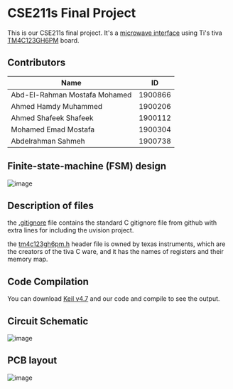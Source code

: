 # CSE211s Final Project

This is our CSE211s final project. It's a [microwave interface](https://github.com/bobo122b/CSE211s-Final-Project/blob/master/Project%20description.pdf) using Ti's tiva [TM4C123GH6PM](https://www.ti.com/product/TM4C123GH6PM) board.

## Contributors 
|**Name**| **ID** | 
|--|--|
| Abd-El-Rahman Mostafa Mohamed | 1900866 |
| Ahmed Hamdy Muhammed | 1900206 |
| Ahmed Shafeek Shafeek | 1900112 |
| Mohamed Emad Mostafa | 1900304 |
| Abdelrahman Sahmeh | 1900738 |

## Finite-state-machine (FSM) design
![image](https://user-images.githubusercontent.com/71796506/167958946-7d2d4836-5c49-4007-b502-a2877e8483de.png)


## Description of files

the [.gitignore](https://github.com/bobo122b/CSE211s-Final-Project/blob/main/.gitignore) file contains the standard C gitignore file from github with extra lines for including the uvision project.

the [tm4c123gh6pm.h](https://github.com/bobo122b/CSE211s-Final-Project/blob/main/tm4c123gh6pm.h) header file is owned by texas instruments, which are the creators of the tiva C ware, and it has the names of registers and their memory map.

## Code Compilation

You can download [Keil v4.7](https://www.keil.com/demo/eval/armv4.htm) and our code and compile to see the output.


## Circuit Schematic
![image](https://user-images.githubusercontent.com/74486351/169519651-e0b04004-cb9d-4a1f-bb9b-54b37702d43f.png)

## PCB layout 
![image](https://user-images.githubusercontent.com/74486351/169519696-3221d474-e2de-4b34-a6db-7b4e4e3bf210.png)

